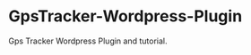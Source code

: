 GpsTracker-Wordpress-Plugin
===========================

Gps Tracker Wordpress Plugin and tutorial.
